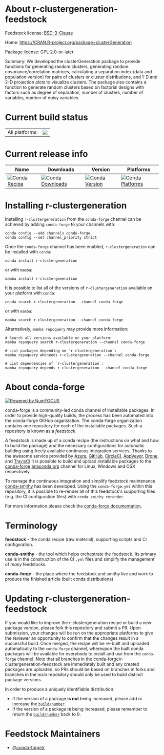 About r-clustergeneration-feedstock
===================================

Feedstock license: [BSD-3-Clause](https://github.com/conda-forge/r-clustergeneration-feedstock/blob/main/LICENSE.txt)

Home: https://CRAN.R-project.org/package=clusterGeneration

Package license: GPL-2.0-or-later

Summary: We developed the clusterGeneration package to provide functions  for generating random clusters, generating random  covariance/correlation matrices, calculating a separation index (data and population version) for pairs of clusters or cluster distributions, and 1-D and 2-D projection plots to visualize clusters.  The package also contains a function to generate random clusters based on factorial designs with factors such as degree of separation, number of clusters, number of variables, number of noisy variables.

Current build status
====================


<table><tr><td>All platforms:</td>
    <td>
      <a href="https://dev.azure.com/conda-forge/feedstock-builds/_build/latest?definitionId=4191&branchName=main">
        <img src="https://dev.azure.com/conda-forge/feedstock-builds/_apis/build/status/r-clustergeneration-feedstock?branchName=main">
      </a>
    </td>
  </tr>
</table>

Current release info
====================

| Name | Downloads | Version | Platforms |
| --- | --- | --- | --- |
| [![Conda Recipe](https://img.shields.io/badge/recipe-r--clustergeneration-green.svg)](https://anaconda.org/conda-forge/r-clustergeneration) | [![Conda Downloads](https://img.shields.io/conda/dn/conda-forge/r-clustergeneration.svg)](https://anaconda.org/conda-forge/r-clustergeneration) | [![Conda Version](https://img.shields.io/conda/vn/conda-forge/r-clustergeneration.svg)](https://anaconda.org/conda-forge/r-clustergeneration) | [![Conda Platforms](https://img.shields.io/conda/pn/conda-forge/r-clustergeneration.svg)](https://anaconda.org/conda-forge/r-clustergeneration) |

Installing r-clustergeneration
==============================

Installing `r-clustergeneration` from the `conda-forge` channel can be achieved by adding `conda-forge` to your channels with:

```
conda config --add channels conda-forge
conda config --set channel_priority strict
```

Once the `conda-forge` channel has been enabled, `r-clustergeneration` can be installed with `conda`:

```
conda install r-clustergeneration
```

or with `mamba`:

```
mamba install r-clustergeneration
```

It is possible to list all of the versions of `r-clustergeneration` available on your platform with `conda`:

```
conda search r-clustergeneration --channel conda-forge
```

or with `mamba`:

```
mamba search r-clustergeneration --channel conda-forge
```

Alternatively, `mamba repoquery` may provide more information:

```
# Search all versions available on your platform:
mamba repoquery search r-clustergeneration --channel conda-forge

# List packages depending on `r-clustergeneration`:
mamba repoquery whoneeds r-clustergeneration --channel conda-forge

# List dependencies of `r-clustergeneration`:
mamba repoquery depends r-clustergeneration --channel conda-forge
```


About conda-forge
=================

[![Powered by
NumFOCUS](https://img.shields.io/badge/powered%20by-NumFOCUS-orange.svg?style=flat&colorA=E1523D&colorB=007D8A)](https://numfocus.org)

conda-forge is a community-led conda channel of installable packages.
In order to provide high-quality builds, the process has been automated into the
conda-forge GitHub organization. The conda-forge organization contains one repository
for each of the installable packages. Such a repository is known as a *feedstock*.

A feedstock is made up of a conda recipe (the instructions on what and how to build
the package) and the necessary configurations for automatic building using freely
available continuous integration services. Thanks to the awesome service provided by
[Azure](https://azure.microsoft.com/en-us/services/devops/), [GitHub](https://github.com/),
[CircleCI](https://circleci.com/), [AppVeyor](https://www.appveyor.com/),
[Drone](https://cloud.drone.io/welcome), and [TravisCI](https://travis-ci.com/)
it is possible to build and upload installable packages to the
[conda-forge](https://anaconda.org/conda-forge) [anaconda.org](https://anaconda.org/)
channel for Linux, Windows and OSX respectively.

To manage the continuous integration and simplify feedstock maintenance
[conda-smithy](https://github.com/conda-forge/conda-smithy) has been developed.
Using the ``conda-forge.yml`` within this repository, it is possible to re-render all of
this feedstock's supporting files (e.g. the CI configuration files) with ``conda smithy rerender``.

For more information please check the [conda-forge documentation](https://conda-forge.org/docs/).

Terminology
===========

**feedstock** - the conda recipe (raw material), supporting scripts and CI configuration.

**conda-smithy** - the tool which helps orchestrate the feedstock.
                   Its primary use is in the construction of the CI ``.yml`` files
                   and simplify the management of *many* feedstocks.

**conda-forge** - the place where the feedstock and smithy live and work to
                  produce the finished article (built conda distributions)


Updating r-clustergeneration-feedstock
======================================

If you would like to improve the r-clustergeneration recipe or build a new
package version, please fork this repository and submit a PR. Upon submission,
your changes will be run on the appropriate platforms to give the reviewer an
opportunity to confirm that the changes result in a successful build. Once
merged, the recipe will be re-built and uploaded automatically to the
`conda-forge` channel, whereupon the built conda packages will be available for
everybody to install and use from the `conda-forge` channel.
Note that all branches in the conda-forge/r-clustergeneration-feedstock are
immediately built and any created packages are uploaded, so PRs should be based
on branches in forks and branches in the main repository should only be used to
build distinct package versions.

In order to produce a uniquely identifiable distribution:
 * If the version of a package **is not** being increased, please add or increase
   the [``build/number``](https://docs.conda.io/projects/conda-build/en/latest/resources/define-metadata.html#build-number-and-string).
 * If the version of a package **is** being increased, please remember to return
   the [``build/number``](https://docs.conda.io/projects/conda-build/en/latest/resources/define-metadata.html#build-number-and-string)
   back to 0.

Feedstock Maintainers
=====================

* [@conda-forge/r](https://github.com/conda-forge/r/)

